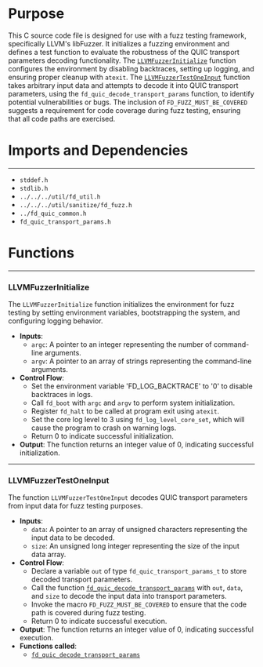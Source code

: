 # Purpose
This C source code file is designed for use with a fuzz testing framework, specifically LLVM's libFuzzer. It initializes a fuzzing environment and defines a test function to evaluate the robustness of the QUIC transport parameters decoding functionality. The [`LLVMFuzzerInitialize`](#LLVMFuzzerInitialize) function configures the environment by disabling backtraces, setting up logging, and ensuring proper cleanup with `atexit`. The [`LLVMFuzzerTestOneInput`](#LLVMFuzzerTestOneInput) function takes arbitrary input data and attempts to decode it into QUIC transport parameters, using the `fd_quic_decode_transport_params` function, to identify potential vulnerabilities or bugs. The inclusion of `FD_FUZZ_MUST_BE_COVERED` suggests a requirement for code coverage during fuzz testing, ensuring that all code paths are exercised.
# Imports and Dependencies

---
- `stddef.h`
- `stdlib.h`
- `../../../util/fd_util.h`
- `../../../util/sanitize/fd_fuzz.h`
- `../fd_quic_common.h`
- `fd_quic_transport_params.h`


# Functions

---
### LLVMFuzzerInitialize<!-- {{#callable:LLVMFuzzerInitialize}} -->
The `LLVMFuzzerInitialize` function initializes the environment for fuzz testing by setting environment variables, bootstrapping the system, and configuring logging behavior.
- **Inputs**:
    - `argc`: A pointer to an integer representing the number of command-line arguments.
    - `argv`: A pointer to an array of strings representing the command-line arguments.
- **Control Flow**:
    - Set the environment variable 'FD_LOG_BACKTRACE' to '0' to disable backtraces in logs.
    - Call `fd_boot` with `argc` and `argv` to perform system initialization.
    - Register `fd_halt` to be called at program exit using `atexit`.
    - Set the core log level to 3 using `fd_log_level_core_set`, which will cause the program to crash on warning logs.
    - Return 0 to indicate successful initialization.
- **Output**: The function returns an integer value of 0, indicating successful initialization.


---
### LLVMFuzzerTestOneInput<!-- {{#callable:LLVMFuzzerTestOneInput}} -->
The function `LLVMFuzzerTestOneInput` decodes QUIC transport parameters from input data for fuzz testing purposes.
- **Inputs**:
    - `data`: A pointer to an array of unsigned characters representing the input data to be decoded.
    - `size`: An unsigned long integer representing the size of the input data array.
- **Control Flow**:
    - Declare a variable `out` of type `fd_quic_transport_params_t` to store decoded transport parameters.
    - Call the function [`fd_quic_decode_transport_params`](fd_quic_transport_params.c.driver.md#fd_quic_decode_transport_params) with `out`, `data`, and `size` to decode the input data into transport parameters.
    - Invoke the macro `FD_FUZZ_MUST_BE_COVERED` to ensure that the code path is covered during fuzz testing.
    - Return 0 to indicate successful execution.
- **Output**: The function returns an integer value of 0, indicating successful execution.
- **Functions called**:
    - [`fd_quic_decode_transport_params`](fd_quic_transport_params.c.driver.md#fd_quic_decode_transport_params)


